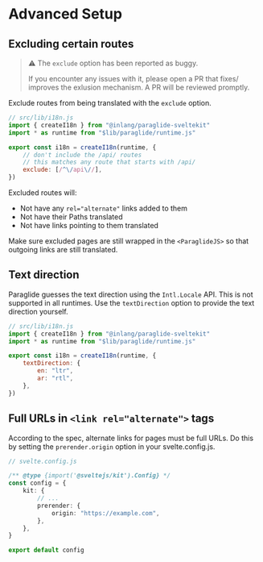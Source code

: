 # Advanced Setup

## Excluding certain routes

> ⚠️ The `exclude` option has been reported as buggy.
> 
> If you encounter any issues with it, please open a PR that fixes/
> improves the exlusion mechanism. A PR will be reviewed promptly.

Exclude routes from being translated with the `exclude` option.

```js
// src/lib/i18n.js
import { createI18n } from "@inlang/paraglide-sveltekit"
import * as runtime from "$lib/paraglide/runtime.js"

export const i18n = createI18n(runtime, {
	// don't include the /api/ routes
	// this matches any route that starts with /api/
	exclude: [/^\/api\//],
})
```

Excluded routes will:
- Not have any `rel="alternate"` links added to them
- Not have their Paths translated
- Not have links pointing to them translated

Make sure excluded pages are still wrapped in the `<ParaglideJS>` so that outgoing links are still translated. 

## Text direction

Paraglide guesses the text direction using the `Intl.Locale` API. This is not supported in all runtimes. Use the `textDirection` option to provide the text direction yourself.

```js
// src/lib/i18n.js
import { createI18n } from "@inlang/paraglide-sveltekit"
import * as runtime from "$lib/paraglide/runtime.js"

export const i18n = createI18n(runtime, {
	textDirection: {
		en: "ltr",
		ar: "rtl",
	},
})
```

## Full URLs in `<link rel="alternate">` tags

According to the spec, alternate links for pages must be full URLs. Do this by setting the `prerender.origin` option in your svelte.config.js.

```ts
// svelte.config.js

/** @type {import('@sveltejs/kit').Config} */
const config = {
	kit: {
		// ...
		prerender: {
			origin: "https://example.com",
		},
	},
}

export default config
```